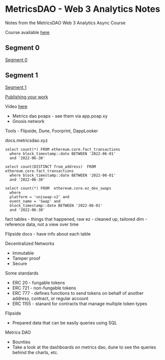 # MetricsDAO - Web 3 Analytics Notes

Notes from the MetricsDAO Web 3 Analytics Async Course

Course available [here](https://docs.metricsdao.xyz/analyst-resources/web3-analytics-101-async-course)

## Segment 0

[Segment 0](https://docs.metricsdao.xyz/analyst-resources/web3-analytics-101-async-course/segment-0)

## Segment 1

[Segment 1](https://docs.metricsdao.xyz/analyst-resources/web3-analytics-101-async-course/segment-1)

[Publishing your work](https://github.com/readme/guides/publishing-your-work)

Video [here](https://drive.google.com/file/d/1msewm8hfEWOHQCVC96EZqYMLu-eCXHMp/view)

* Metrics dao poaps - see them via app.poap.xy
* Gnosis network

Tools - Flipside, Dune, Foorprint, DappLooker

docs.metricsdao.xyz

```
select count(*) FROM ethereum.core.fact_transactions
  where block_timestamp::date BETWEEN '2022-06-01'
  and '2022-06-30'
```

```
select count(DISTINCT from_address)  FROM ethereum.core.fact_transactions
  where block_timestamp::date BETWEEN '2022-06-01'
  and '2022-06-30'
```

```
select count(*) FROM  ethereum.core.ez_dex_swaps
  where 
  platform = 'uniswap-v2' and
  event_name = 'Swap' and
  block_timestamp::date BETWEEN '2022-06-01'
  and '2022-06-30'
```

fact tables - things that happened, raw
ez - cleaned up, tailored
dim - reference data, not a view over time

Flipside docs - have info about each table

Decentralized Networks

* Immutable
* Tamper proof
* Secure

Some standards

* ERC 20 - fungable tokens
* ERC 721 - non-fungable tokens
* ERC 777 - defines functions to send tokens on behalf of another address, contract, or regular account
* ERC 1155 - stanard for contracts that manage multiple token types

Flipside

* Prepared data that can be easily queries using SQL

Metrics DAO

* Bounties
* Take a look at the dashboards on metrics dao, dune to see the queries behind the charts, etc.




